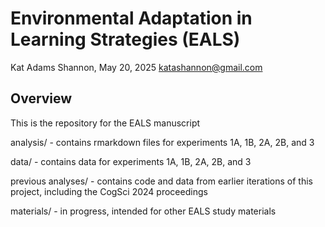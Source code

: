 # Environmental Adaptation in Learning Strategies (EALS)

Kat Adams Shannon, May 20, 2025
katashannon@gmail.com

## Overview

This is the repository for the EALS manuscript

analysis/ 
	- contains rmarkdown files for experiments 1A, 1B, 2A, 2B, and 3

data/
	- contains data for experiments 1A, 1B, 2A, 2B, and 3

previous analyses/
	- contains code and data from earlier iterations of this project, including the CogSci 2024 proceedings
 
materials/
	- in progress, intended for other EALS study materials
